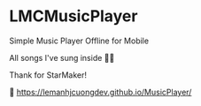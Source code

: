 # LMCMusicPlayer
Simple Music Player Offline for Mobile

All songs I've sung inside 😶‍🌫️

Thank for StarMaker!

🔗  https://lemanhjcuongdev.github.io/MusicPlayer/
